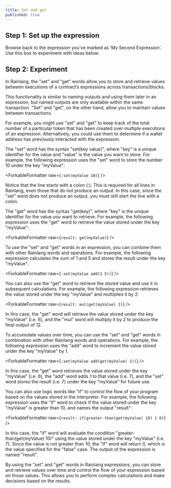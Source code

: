 ```yaml
---
title: Set and get
published: true
---
```


<script>
	import ForkableFormatter from '$lib/expressions/ForkableFormatter.svelte';
	import { Parser } from 'rain-svelte-components'
</script>

## Step 1: Set up the expression

Browse back to the expression you’ve marked as ‘My Second Expression’. Use this box to experiment with ideas below.

## Step 2: Experiment

In Rainlang, the "set" and "get" words allow you to store and retrieve values between executions of a contract’s expressions across transactions/blocks.

This functionality is similar to naming outputs and using them later in an expression, but named outputs are only available within the same transaction. "Set" and "get", on the other hand, allow you to maintain values between transactions.

For example, you might use "set" and "get" to keep track of the total number of a particular token that has been created over multiple executions of an expression. Alternatively, you could use them to determine if a wallet address has previously interacted with the expression.

The "set" word has the syntax "set(key value)", where "key" is a unique identifier for the value and "value" is the value you want to store. For example, the following expression uses the "set" word to store the number 10 under the key "myValue":

<ForkableFormatter raw={`:set(myValue 10)`} />

Notice that the line starts with a colon (:). This is required for all lines in Rainlang, even those that do not produce an output. In this case, since the "set" word does not produce an output, you must still start the line with a colon.

The "get" word has the syntax "get(key)", where "key" is the unique identifier for the value you want to retrieve. For example, the following expression uses the "get" word to retrieve the value stored under the key "myValue":

<ForkableFormatter raw={`result: get(myValue)`} />

To use the "set" and "get" words in an expression, you can combine them with other Rainlang words and operations. For example, the following expression calculates the sum of 1 and 5 and stores the result under the key "myValue":

<ForkableFormatter raw={`:set(myValue add(1 5))`} />

You can also use the "get" word to retrieve the stored value and use it in subsequent calculations. For example, the following expression retrieves the value stored under the key "myValue" and multiplies it by 2:

<ForkableFormatter raw={`result: mul(get(myValue) 2)`} />

In this case, the "get" word will retrieve the value stored under the key "myValue" (i.e. 6), and the "mul" word will multiply it by 2 to produce the final output of 12.

To accumulate values over time, you can use the "set" and "get" words in combination with other Rainlang words and operations. For example, the following expression uses the "add" word to increment the value stored under the key "myValue" by 1.

<ForkableFormatter raw={`:set(myValue add(get(myValue) 1))`} />

In this case, the "get" word retrieves the value stored under the key "myValue" (i.e. 6), the "add" word adds 1 to that value (i.e. 7), and the "set" word stores the result (i.e. 7) under the key "myValue" for future use.

You can also use logic words like "if" to control the flow of your program based on the values stored in the interpreter. For example, the following expression uses the "if" word to check if the value stored under the key "myValue" is greater than 10, and names the output "result":

<ForkableFormatter raw={`result: if(greater-than(get(myValue) 10) 1 0)`} />

In this case, the "if" word will evaluate the condition "greater-than(get(myValue) 10)" using the value stored under the key "myValue" (i.e. 7). Since the value is not greater than 10, the "if" word will return 0, which is the value specified for the "false" case. The output of the expression is named "result".

By using the "set" and "get" words in Rainlang expressions, you can store and retrieve values over time and control the flow of your expression based on those values. This allows you to perform complex calculations and make decisions based on the results.

